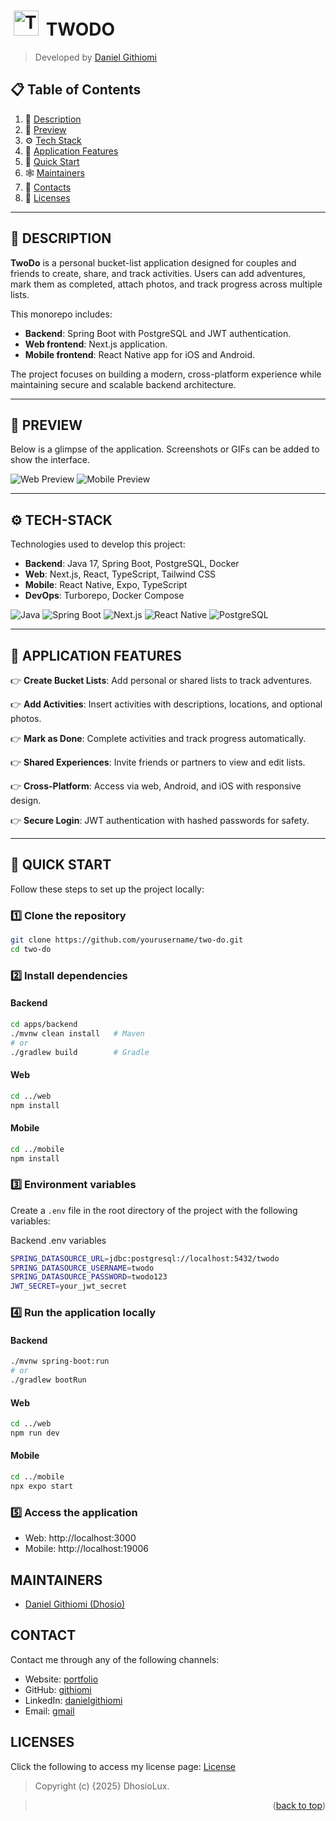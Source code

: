 # [<img src="web/public/favicon.png" height="40" style="margin:0 5px" alt="TwoDo Logo"/>](https://github.com/yourusername/two-do) TWODO

<a id="readme-top"></a>

> Developed by <a href="https://github.com/yourusername">Daniel Githiomi</a>

## 📋 <a name="table">Table of Contents</a>

1. 🤖 [Description](#description)
2. 👀 [Preview](#preview)
3. ⚙️ [Tech Stack](#-tech-stack)
4. 🔋 [Application Features](#-application-features)
5. 🤸 [Quick Start](#-quick-start)
6. 🕸️ [Maintainers](#maintainers)
7. 🔗 [Contacts](#contact)
8. 🚀 [Licenses](#licenses)

---

## 🤖 DESCRIPTION

**TwoDo** is a personal bucket-list application designed for couples and friends to create, share, and track activities. Users can add adventures, mark them as completed, attach photos, and track progress across multiple lists.

This monorepo includes:

- **Backend**: Spring Boot with PostgreSQL and JWT authentication.
- **Web frontend**: Next.js application.
- **Mobile frontend**: React Native app for iOS and Android.

The project focuses on building a modern, cross-platform experience while maintaining secure and scalable backend architecture.

---

## 👀 PREVIEW

Below is a glimpse of the application. Screenshots or GIFs can be added to show the interface.

![Web Preview](web/public/screenshot.png)
![Mobile Preview](mobile/assets/screenshot.png)

---

## ⚙️ TECH-STACK

Technologies used to develop this project:

- **Backend**: Java 17, Spring Boot, PostgreSQL, Docker
- **Web**: Next.js, React, TypeScript, Tailwind CSS
- **Mobile**: React Native, Expo, TypeScript
- **DevOps**: Turborepo, Docker Compose

<div>
  <img src="https://img.shields.io/badge/-Java_17-black?style=for-the-badge&logo=java&logoColor=white" alt="Java" />
  <img src="https://img.shields.io/badge/-SpringBoot-green?style=for-the-badge&logo=springboot&logoColor=white" alt="Spring Boot" />
  <img src="https://img.shields.io/badge/-Next.js-black?style=for-the-badge&logo=next.js&logoColor=white" alt="Next.js" />
  <img src="https://img.shields.io/badge/-React_Native-blue?style=for-the-badge&logo=react&logoColor=white" alt="React Native" />
  <img src="https://img.shields.io/badge/-PostgreSQL-blue?style=for-the-badge&logo=postgresql&logoColor=white" alt="PostgreSQL" />
</div>

---

## 🔋 APPLICATION FEATURES

👉 **Create Bucket Lists**: Add personal or shared lists to track adventures.

👉 **Add Activities**: Insert activities with descriptions, locations, and optional photos.

👉 **Mark as Done**: Complete activities and track progress automatically.

👉 **Shared Experiences**: Invite friends or partners to view and edit lists.

👉 **Cross-Platform**: Access via web, Android, and iOS with responsive design.

👉 **Secure Login**: JWT authentication with hashed passwords for safety.

---

## 🤸 QUICK START

Follow these steps to set up the project locally:

### 1️⃣ Clone the repository

```bash
git clone https://github.com/yourusername/two-do.git
cd two-do
```

### 2️⃣ Install dependencies

#### Backend

```bash
cd apps/backend
./mvnw clean install   # Maven
# or
./gradlew build        # Gradle
```

#### Web

```bash
cd ../web
npm install
```

#### Mobile

```bash
cd ../mobile
npm install
```

### 3️⃣ Environment variables

Create a `.env` file in the root directory of the project with the following variables:

Backend .env variables

```bash
SPRING_DATASOURCE_URL=jdbc:postgresql://localhost:5432/twodo
SPRING_DATASOURCE_USERNAME=twodo
SPRING_DATASOURCE_PASSWORD=twodo123
JWT_SECRET=your_jwt_secret
```

### 4️⃣ Run the application locally

#### Backend

```bash
./mvnw spring-boot:run
# or
./gradlew bootRun
```

#### Web

```bash
cd ../web
npm run dev
```

#### Mobile

```bash
cd ../mobile
npx expo start
```

### 5️⃣ Access the application

- Web: http://localhost:3000
- Mobile: http://localhost:19006

## MAINTAINERS

- [Daniel Githiomi (Dhosio)](https://github.com/githiomi)

## CONTACT

Contact me through any of the following channels:

- Website: [portfolio](https://danielgithiomi.com)
- GitHub: [githiomi](https://github.com/githiomi)
- LinkedIn: [danielgithiomi](https://linkedin.com/in/daniel-githiomi/)
- Email: [gmail](danielgithiomi@gmail.com)

## LICENSES

Click the following to access my license page: [License](https://githiomi.github.io/Privacy-Policy/)

> Copyright (c) {2025} DhosioLux.

> <p align="right">(<a href="#readme-top">back to top</a>)</p>
